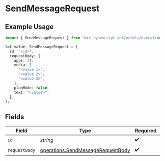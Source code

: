 # SendMessageRequest

## Example Usage

```typescript
import { SendMessageRequest } from "mix-typescript-sdk/models/operations";

let value: SendMessageRequest = {
  id: "<id>",
  requestBody: {
    apps: [],
    media: [
      "<value 1>",
      "<value 2>",
      "<value 3>",
    ],
    planMode: false,
    text: "<value>",
  },
};
```

## Fields

| Field                                                                                  | Type                                                                                   | Required                                                                               | Description                                                                            |
| -------------------------------------------------------------------------------------- | -------------------------------------------------------------------------------------- | -------------------------------------------------------------------------------------- | -------------------------------------------------------------------------------------- |
| `id`                                                                                   | *string*                                                                               | :heavy_check_mark:                                                                     | Session ID                                                                             |
| `requestBody`                                                                          | [operations.SendMessageRequestBody](../../models/operations/sendmessagerequestbody.md) | :heavy_check_mark:                                                                     | N/A                                                                                    |